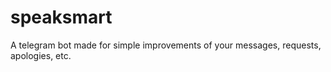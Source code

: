 # speaksmart
A telegram bot made for simple improvements of your messages, requests, apologies, etc.
